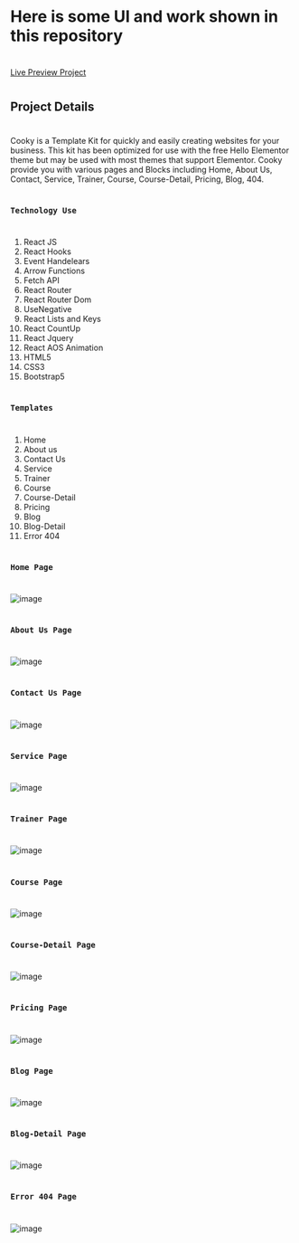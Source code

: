 # Here is some UI and work shown in this repository
#
[Live Preview Project](https://6639d3818807c0b41cabdbcd--illustrious-marigold-ecdbbb.netlify.app/)
#
## Project Details
#
Cooky is a Template Kit for quickly and easily creating websites for your business. This kit has been optimized for use with the free Hello Elementor theme but may be used with most themes that support Elementor. Cooky provide you with various pages and Blocks including Home, About Us, Contact, Service, Trainer, Course, Course-Detail, Pricing, Blog, 404.
#
### `Technology Use`
#
1. React JS
2. React Hooks
3. Event Handelears
4. Arrow Functions
5. Fetch API
6. React Router
7. React Router Dom
8. UseNegative
9. React Lists and Keys
10. React CountUp
11. React Jquery
12. React AOS Animation
13. HTML5
14. CSS3
15. Bootstrap5

#
### `Templates`
#

1. Home
2. About us
3. Contact Us
4. Service
5. Trainer
6. Course
7. Course-Detail
8. Pricing
9. Blog
10. Blog-Detail
11. Error 404

#
### `Home Page`
#
![image](https://github.com/DeveloperOmarFaruk/react-cooky-cooking-class/blob/main/src/Images/UI/HomePage.png)

#
### `About Us Page`
#
![image](https://github.com/DeveloperOmarFaruk/react-cooky-cooking-class/blob/main/src/Images/UI/AboutUsPage.png)

#
### `Contact Us Page`
#
![image](https://github.com/DeveloperOmarFaruk/react-cooky-cooking-class/blob/main/src/Images/UI/ContactUsPage.png)


#
### `Service Page`
#
![image](https://github.com/DeveloperOmarFaruk/react-cooky-cooking-class/blob/main/src/Images/UI/ServicePage.png)


#
### `Trainer Page`
#
![image](https://github.com/DeveloperOmarFaruk/react-cooky-cooking-class/blob/main/src/Images/UI/TrainerPage.png)


#
### `Course Page`
#
![image](https://github.com/DeveloperOmarFaruk/react-cooky-cooking-class/blob/main/src/Images/UI/CoursePage.png)

#
### `Course-Detail Page`
#
![image](https://github.com/DeveloperOmarFaruk/react-cooky-cooking-class/blob/main/src/Images/UI/CourseDetailPage.png)


#
### `Pricing Page`
#
![image](https://github.com/DeveloperOmarFaruk/react-cooky-cooking-class/blob/main/src/Images/UI/PricingPage.png)


#
### `Blog Page`
#
![image](https://github.com/DeveloperOmarFaruk/react-cooky-cooking-class/blob/main/src/Images/UI/BlogPage.png)


#
### `Blog-Detail Page`
#
![image](https://github.com/DeveloperOmarFaruk/react-cooky-cooking-class/blob/main/src/Images/UI/BlogDetailPage.png)


#
### `Error 404 Page`
#
![image](https://github.com/DeveloperOmarFaruk/react-cooky-cooking-class/blob/main/src/Images/UI/ErrorPage.png)
